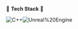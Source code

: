 :pencil: **Tech Stack**​ :pencil:

![C++](https://img.shields.io/badge/C++-00599C.svg?&style=for-the-badge&logo=C++&logoColor=white)![Unreal%20Engine](https://img.shields.io/badge/Unreal%20Engine-0E1128.svg?&style=for-the-badge&logo=Unreal%20Engine&logoColor=white)
